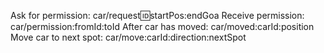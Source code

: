 Ask for permission:
car/request:id:startPos:endGoa
Receive permission:
car/permission:fromId:toId
After car has moved:
car/moved:carId:position
Move car to next spot:
car/move:carId:direction:nextSpot
